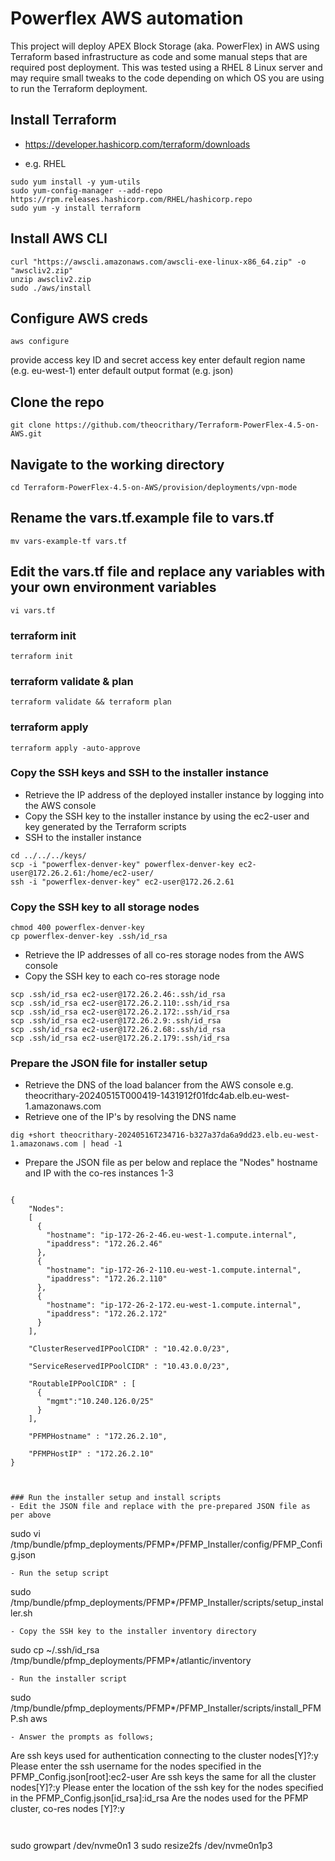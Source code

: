 # Powerflex AWS automation
This project will deploy APEX Block Storage (aka. PowerFlex) in AWS using Terraform based infrastructure as code and some manual steps that are required post deployment. 
This was tested using a RHEL 8 Linux server and may require small tweaks to the code depending on which OS you are using to run the Terraform deployment.

## Install Terraform
- https://developer.hashicorp.com/terraform/downloads
* e.g. RHEL
```
sudo yum install -y yum-utils
sudo yum-config-manager --add-repo https://rpm.releases.hashicorp.com/RHEL/hashicorp.repo
sudo yum -y install terraform
```

## Install AWS CLI
```
curl "https://awscli.amazonaws.com/awscli-exe-linux-x86_64.zip" -o "awscliv2.zip"
unzip awscliv2.zip
sudo ./aws/install
```

## Configure AWS creds
```
aws configure
```
provide access key ID and secret access key
enter default region name (e.g. eu-west-1)
enter default output format (e.g. json)

## Clone the repo
```
git clone https://github.com/theocrithary/Terraform-PowerFlex-4.5-on-AWS.git
```

## Navigate to the working directory
```
cd Terraform-PowerFlex-4.5-on-AWS/provision/deployments/vpn-mode
```

## Rename the vars.tf.example file to vars.tf
```
mv vars-example-tf vars.tf
```

## Edit the vars.tf file and replace any variables with your own environment variables
```
vi vars.tf
```

### terraform init
```
terraform init
```

### terraform validate & plan
```
terraform validate && terraform plan
```

### terraform apply
```
terraform apply -auto-approve
```

### Copy the SSH keys and SSH to the installer instance
- Retrieve the IP address of the deployed installer instance by logging into the AWS console
- Copy the SSH key to the installer instance by using the ec2-user and key generated by the Terraform scripts
- SSH to the installer instance
```
cd ../../../keys/
scp -i "powerflex-denver-key" powerflex-denver-key ec2-user@172.26.2.61:/home/ec2-user/
ssh -i "powerflex-denver-key" ec2-user@172.26.2.61
```

### Copy the SSH key to all storage nodes

```
chmod 400 powerflex-denver-key
cp powerflex-denver-key .ssh/id_rsa
```
- Retrieve the IP addresses of all co-res storage nodes from the AWS console
- Copy the SSH key to each co-res storage node
```
scp .ssh/id_rsa ec2-user@172.26.2.46:.ssh/id_rsa
scp .ssh/id_rsa ec2-user@172.26.2.110:.ssh/id_rsa
scp .ssh/id_rsa ec2-user@172.26.2.172:.ssh/id_rsa
scp .ssh/id_rsa ec2-user@172.26.2.9:.ssh/id_rsa
scp .ssh/id_rsa ec2-user@172.26.2.68:.ssh/id_rsa
scp .ssh/id_rsa ec2-user@172.26.2.179:.ssh/id_rsa
```

### Prepare the JSON file for installer setup
- Retrieve the DNS of the load balancer from the AWS console
e.g. theocrithary-20240515T000419-1431912f01fdc4ab.elb.eu-west-1.amazonaws.com
- Retrieve one of the IP's by resolving the DNS name
```
dig +short theocrithary-20240516T234716-b327a37da6a9dd23.elb.eu-west-1.amazonaws.com | head -1
```
- Prepare the JSON file as per below and replace the "Nodes" hostname and IP with the co-res instances 1-3
```

{
    "Nodes":
    [
      {
        "hostname": "ip-172-26-2-46.eu-west-1.compute.internal",
        "ipaddress": "172.26.2.46"
      },
      {
        "hostname": "ip-172-26-2-110.eu-west-1.compute.internal",
        "ipaddress": "172.26.2.110"
      },
      {
        "hostname": "ip-172-26-2-172.eu-west-1.compute.internal",
        "ipaddress": "172.26.2.172"
      }
    ],
 
    "ClusterReservedIPPoolCIDR" : "10.42.0.0/23",
 
    "ServiceReservedIPPoolCIDR" : "10.43.0.0/23",
 
    "RoutableIPPoolCIDR" : [
	  {
	    "mgmt":"10.240.126.0/25"
	  }
    ],
    
    "PFMPHostname" : "172.26.2.10",
  
    "PFMPHostIP" : "172.26.2.10"
}



### Run the installer setup and install scripts
- Edit the JSON file and replace with the pre-prepared JSON file as per above
```
sudo vi /tmp/bundle/pfmp_deployments/PFMP*/PFMP_Installer/config/PFMP_Config.json
```
- Run the setup script
```
sudo /tmp/bundle/pfmp_deployments/PFMP*/PFMP_Installer/scripts/setup_installer.sh
```
- Copy the SSH key to the installer inventory directory
```
sudo cp ~/.ssh/id_rsa /tmp/bundle/pfmp_deployments/PFMP*/atlantic/inventory
```
- Run the installer script
```
sudo /tmp/bundle/pfmp_deployments/PFMP*/PFMP_Installer/scripts/install_PFMP.sh aws
```
- Answer the prompts as follows;
```
Are ssh keys used for authentication connecting to the cluster nodes[Y]?:y
Please enter the ssh username for the nodes specified in the PFMP_Config.json[root]:ec2-user
Are ssh keys the same for all the cluster nodes[Y]?:y
Please enter the location of the ssh key for the nodes specified in the PFMP_Config.json[id_rsa]:id_rsa
Are the nodes used for the PFMP cluster, co-res nodes [Y]?:y
```


```
sudo growpart /dev/nvme0n1 3
sudo resize2fs /dev/nvme0n1p3
```


